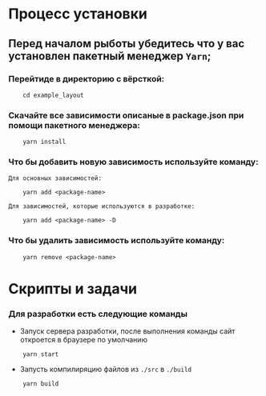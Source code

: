 # Процесс установки

## Перед началом рыботы убедитесь что у вас установлен пакетный менеджер `Yarn`;

### Перейтиде в директорию с вёрсткой:

```
    cd example_layout
```

### Скачайте все зависимости описаные в package.json при помощи пакетного менеджера:

```
    yarn install
```

### Что бы добавить новую зависимость используйте команду:

`Для основных зависимостей:`

```
    yarn add <package-name>
```

`Для зависимостей, которые используются в разработке:`

```
    yarn add <package-name> -D
```

### Что бы удалить зависимость используйте команду:

```
    yarn remove <package-name>
```

# Скрипты и задачи

### Для разработки есть следующие команды

-  Запуск сервера разработки, после выполнения команды сайт откроется в браузере по умолчанию

```
    yarn start
```

- Запусть компилиряцию файлов из `./src` в `./build`

```
    yarn build
```